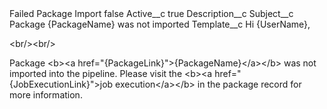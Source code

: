 <?xml version="1.0" encoding="UTF-8"?>
<CustomMetadata xmlns="http://soap.sforce.com/2006/04/metadata" xmlns:xsi="http://www.w3.org/2001/XMLSchema-instance" xmlns:xsd="http://www.w3.org/2001/XMLSchema">
    <label>Failed Package Import</label>
    <protected>false</protected>
    <values>
        <field>Active__c</field>
        <value xsi:type="xsd:boolean">true</value>
    </values>
    <values>
        <field>Description__c</field>
        <value xsi:nil="true"/>
    </values>
    <values>
        <field>Subject__c</field>
        <value xsi:type="xsd:string">Package {PackageName} was not imported</value>
    </values>
    <values>
        <field>Template__c</field>
        <value xsi:type="xsd:string">Hi {UserName},

&lt;br/&gt;&lt;br/&gt;

Package &lt;b&gt;&lt;a href=&quot;{PackageLink}&quot;&gt;{PackageName}&lt;/a&gt;&lt;/b&gt; was not imported into the pipeline. Please visit the &lt;b&gt;&lt;a href=&quot;{JobExecutionLink}&quot;&gt;job execution&lt;/a&gt;&lt;/b&gt; in the package record for more information.</value>
    </values>
</CustomMetadata>
